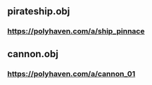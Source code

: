 ## pirateship.obj
### https://polyhaven.com/a/ship_pinnace
## cannon.obj
### https://polyhaven.com/a/cannon_01